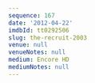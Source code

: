 ```yaml
---
sequence: 167
date: '2012-04-22'
imdbId: tt0292506
slug: the-recruit-2003
venue: null
venueNotes: null
medium: Encore HD
mediumNotes: null
---
```


